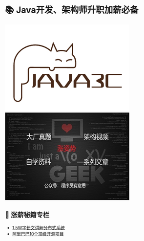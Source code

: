 # 📚 Java开发、架构师升职加薪必备
![logo](../assets/rameo/logo.png)
![poster](../assets/rameo/poster.jpg)

## 💸 涨薪秘籍专栏
- [1.5W字长文讲解分布式系统](/SalaryIncrease/1.5W字长文讲解分布式系统.md)
- [阿里巴巴10个顶级开源项目](/SalaryIncrease/阿里巴巴10个顶级开源项目.md)

